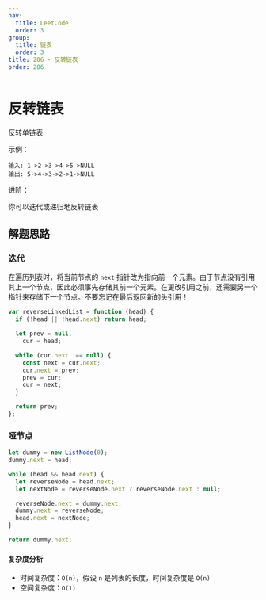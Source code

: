 ```yaml
---
nav:
  title: LeetCode
  order: 3
group:
  title: 链表
  order: 3
title: 206 - 反转链表
order: 206
---
```


# 反转链表

反转单链表

示例：

```plain
输入: 1->2->3->4->5->NULL
输出: 5->4->3->2->1->NULL
```

进阶：

你可以迭代或递归地反转链表

## 解题思路

### 迭代

在遍历列表时，将当前节点的 `next` 指针改为指向前一个元素。由于节点没有引用其上一个节点，因此必须事先存储其前一个元素。在更改引用之前，还需要另一个指针来存储下一个节点。不要忘记在最后返回新的头引用！

```js
var reverseLinkedList = function (head) {
  if (!head || !head.next) return head;

  let prev = null,
    cur = head;

  while (cur.next !== null) {
    const next = cur.next;
    cur.next = prev;
    prev = cur;
    cur = next;
  }

  return prev;
};
```

### 哑节点

```js
let dummy = new ListNode(0);
dummy.next = head;

while (head && head.next) {
  let reverseNode = head.next;
  let nextNode = reverseNode.next ? reverseNode.next : null;

  reverseNode.next = dummy.next;
  dummy.next = reverseNode;
  head.next = nextNode;
}

return dummy.next;
```

#### 复杂度分析

- 时间复杂度：`O(n)`，假设 `n` 是列表的长度，时间复杂度是 `O(n)`
- 空间复杂度：`O(1)`
